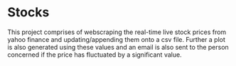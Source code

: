 # Stocks
This project comprises of webscraping the real-time live stock prices from yahoo finance and updating/appending them onto a csv file. Further a plot is also generated using these values and an email is also sent to the person concerned if the price has fluctuated by a significant value.
